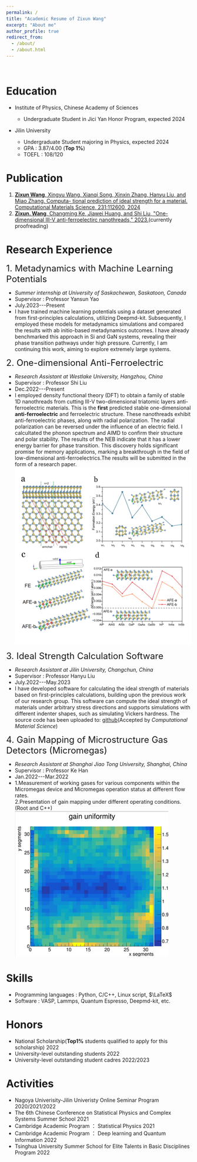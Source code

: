 ```yaml
---
permalink: /
title: "Academic Resume of Zixun Wang"
excerpt: "About me"
author_profile: true
redirect_from: 
  - /about/
  - /about.html
---
```

<br>

Education
======
* Institute of Physics, Chinese Academy of Sciences
  * Undergraduate Student in Jici Yan Honor Program, expected 2024

* Jilin University
  * Undergraduate Student majoring in Physics, expected 2024
  * GPA : 3.87/4.00 (**Top 1%**)
  * TOEFL : 108/120

Publication
======
1. [**Zixun Wang**, Xingyu Wang, Xianqi Song, Xinxin Zhang, Hanyu Liu, and Miao Zhang. Computa-
tional prediction of ideal strength for a material. Computational Materials Science, 231:112600,
2024](https://www.sciencedirect.com/science/article/pii/S0927025623005943?dgcid=coauthor)
2. [**Zixun. Wang**, Changming Ke, Jiawei Huang, and Shi Liu, "One-dimensional III-V anti-ferroelectirc nanothreads," 2023.](https://zixun-wang.github.io/files/1D_AFE.pdf)(currently proofreading) 


Research Experience
======
<font size=5>1. Metadynamics with Machine Learning Potentials</font>   
  * *Summer internship at University of Saskachewan, Saskatoon, Canada*      
  * Supervisor : Professor Yansun Yao
  * July.2023---Present
  * I have trained machine learning potentials using a dataset generated from first-principles calculations, utilizing Deepmd-kit. Subsequently, I employed these models for metadynamics simulations and compared the results with ab initio-based metadynamics outcomes. I have already benchmarked this approach in Si and GaN systems, revealing their phase transition pathways under high pressure. Currently, I am continuing this work, aiming to explore extremely large systems.

<font size=5>2. One-dimensional Anti-Ferroelectric</font>   
  * *Research Assistant at Westlake University, Hangzhou, China*      
  * Supervisor : Professor Shi Liu
  * Dec.2022---Present
  * I employed density functional theory (DFT) to obtain a family of stable 1D nanothreads from cutting III-V two-dimensional triatomic layers anti-ferroelectric materials. This is the **first** predicted stable one-dimensional **anti-ferroelectric** and ferroelectric structure. These nanothreads exhibit anti-ferroelectric phases, along with radial polarization. The radial polarization can be reversed under the influence of an electric field. I calcultated the phonon spectrum and AIMD to confirm their structure and polar stability. The results of the NEB indicate that it has a lower energy barrier for phase transition. This discovery holds significant promise for memory applications, marking a breakthrough in the field of low-dimensional anti-ferroelectrics.The results will be submitted in the form of a research paper.
![structure from 2D to 1D](/images/Fig1.png "structure from 2D to 1D") 

<font size=5>3. Ideal Strength Calculation Software</font>   
  * *Research Assistant at Jilin University, Changchun, China*      
  * Supervisor : Professor Hanyu Liu
  * July.2022---May.2023
  * I have developed software for calculating the ideal strength of materials based on first-principles calculations, building upon the previous work of our research group. This software can compute the ideal strength of materials under arbitrary stress directions and supports simulations with different indenter shapes, such as simulating Vickers hardness. The source code has been uploaded to: [github](https://github.com/Zixun-Wang/MatElastPy)(Accepted by *Computational Material Science*)

<font size=5>4. Gain Mapping of Microstructure Gas Detectors (Micromegas)</font>   
  * *Research Assistant at Shanghai Jiao Tong University, Shanghai, China*      
  * Supervisor : Professor Ke Han
  * Jan.2022---Mar.2022
  * 1.Measurement of working gases for various components within the Micromegas device and Micromegas operation status at different flow rates.<br>
    2.Presentation of gain mapping under different operating conditions.(Root and C++)
![Mapping](/images/pandax.png "Mapping of Micromegas in High Gain")

Skills
======
* Programming languages : Python, C/C++, Linux script, $\LaTeX$
* Software : VASP, Lammps, Quantum Espresso, Deepmd-kit, etc.

Honors
======
* National Scholarship(**Top1%** students qualified to apply for this scholarship) 2022
* University-level outstanding students 2022
* University-level outstanding student cadres 2022/2023

Activities
======
* Nagoya Univerisity-Jilin Univeristy Online Seminar Program 2020/2021/2022
* The 6th Chinese Conference on Statistical Physics and Complex Systems Summer School 2021
* Cambridge Academic Program ： Statistical Physics 2021
* Cambridge Academic Program ： Deep learning and Quantum Information 2022
* Tsinghua University Summer School for Elite Talents in Basic Disciplines Program 2022 
